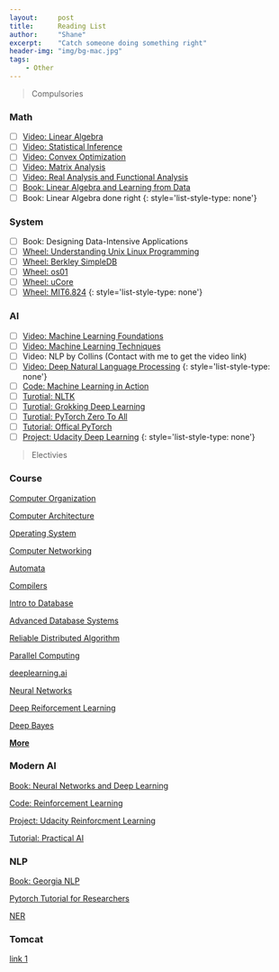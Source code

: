 ```yaml
---
layout:     post
title:      Reading List
author:     "Shane"
excerpt:    "Catch someone doing something right"
header-img: "img/bg-mac.jpg"
tags:
    - Other
---
```


> Compulsories

### Math
- [ ] [Video: Linear Algebra](https://www.youtube.com/watch?v=AfY1ak89fwU&list=PLe94oLfiYuBCN-1N9aHJVjqO0K_Ug0VwZ)
- [ ] [Video: Statistical Inference](https://www.youtube.com/playlist?list=PLj6E8qlqmkFtvN44vX_D7YRxAgivkONyN)
- [ ] [Video: Convex Optimization](https://lagunita.stanford.edu/courses/Engineering/CVX101/Winter2014/course/)
- [ ] [Video: Matrix Analysis](https://www.youtube.com/playlist?list=PLj6E8qlqmkFsnTes37wyzOREFTQ9Lv0hI)
- [ ] [Video: Real Analysis and Functional Analysis](https://www.youtube.com/playlist?list=PLTZS5MfjsAzMKStF2fm3kolbIBVEa6Biu)
- [ ] [Book: Linear Algebra and Learning from Data](http://math.mit.edu/~gs/learningfromdata/)
- [ ] Book: Linear Algebra done right
{: style='list-style-type: none'}

### System
- [ ] Book: Designing Data-Intensive Applications
- [ ] [Wheel: Understanding Unix Linux Programming](https://github.com/ZCplayground/Understanding-Unix-Linux-Programming)
- [ ] [Wheel: Berkley SimpleDB](https://github.com/iamxpy/SimpleDB)
- [ ] [Wheel: os01](https://github.com/tuhdo/os01)
- [ ] [Wheel: uCore](https://github.com/chyyuu/ucore_os_lab/blob/master/README-chinese.md)
- [ ] [Wheel: MIT6.824](https://github.com/chaozh/MIT-6.824)
{: style='list-style-type: none'}

### AI
- [ ] [Video: Machine Learning Foundations](https://www.youtube.com/playlist?list=PLXVfgk9fNX2I7tB6oIINGBmW50rrmFTqf)
- [ ] [Video: Machine Learning Techniques](https://www.youtube.com/playlist?list=PLXVfgk9fNX2IQOYPmqjqWsNUFl2kpk1U2)
- [ ] Video: NLP by Collins (Contact with me to get the video link)
- [ ] [Video: Deep Natural Language Processing](https://github.com/oxford-cs-deepnlp-2017/lectures)
{: style='list-style-type: none'}
- [ ] [Code: Machine Learning in Action](https://github.com/TingNie/Machine-learning-in-action)
- [ ] [Turotial: NLTK](https://www.youtube.com/playlist?list=PLQVvvaa0QuDf2JswnfiGkliBInZnIC4HL)
- [ ] [Turotial: Grokking Deep Learning](https://github.com/iamtrask/Grokking-Deep-Learning)
- [ ] [Turotial: PyTorch Zero To All](https://www.youtube.com/playlist?list=PLlMkM4tgfjnJ3I-dbhO9JTw7gNty6o_2m)
- [ ] [Tutorial: Offical PyTorch](https://pytorch.org/tutorials/beginner/deep_learning_nlp_tutorial.html)
- [ ] [Project: Udacity Deep Learning](https://github.com/RyanCCollins/deep-learning-nd)
{: style='list-style-type: none'}

> Electivies

### Course
[Computer Organization](https://www.youtube.com/playlist?list=PLhMnuBfGeCDM8pXLpqib90mDFJI-e1lpk)

[Computer Architecture](https://www.coursera.org/learn/comparch/home/welcome)

[Operating System](https://www.youtube.com/playlist?list=PL--jIyXjDXf6Q4XA6q8RYnyChYzJ0K0F2)

[Computer Networking](https://www.youtube.com/watch?v=-nciJGUPyAM&list=PLK5LBGAqhW7_FNgTSY4UIB58ZEVao13IY)

[Automata](https://www.youtube.com/watch?v=HyUK5RAJg1c&list=PLK_sH5jbkYciCyOTllsGyHVcHErHhtnZZ)

[Compilers](https://lagunita.stanford.edu/courses/Engineering/Compilers/Fall2014/course/)

[Intro to Database](https://www.youtube.com/playlist?list=PLhMnuBfGeCDPtyC9kUf_hG_QwjYzZ0Am1)

[Advanced Database Systems](https://www.youtube.com/playlist?list=PLSE8ODhjZXjYplQRUlrgQKwIAV3es0U6t)

[Reliable Distributed Algorithm](https://www.youtube.com/playlist?list=PLx3mQFFeHPjndmQ0iP9j6C58b90hqGa0X)

[Parallel Computing](https://developer.nvidia.com/educators/existing-courses)

[deeplearning.ai](https://www.youtube.com/channel/UCcIXc5mJsHVYTZR1maL5l9w/featured)

[Neural Networks](https://www.youtube.com/watch?v=SGZ6BttHMPw&list=PL6Xpj9I5qXYEcOhn7TqghAJ6NAPrNmUBH)

[Deep Reiforcement Learning](https://www.youtube.com/playlist?list=PLJV_el3uVTsODxQFgzMzPLa16h6B8kWM_)

[Deep Bayes](https://www.youtube.com/playlist?list=PLe5rNUydzV9Q01vWCP9BV7NhJG3j7mz62)

[**More**](https://www.youtube.com/channel/UCSynHr2gm5wAqG-69nsTl4A/playlists?shelf_id=0&view=52)

### Modern AI
[Book: Neural Networks and Deep Learning](http://neuralnetworksanddeeplearning.com/index.html)

[Code: Reinforcement Learning](https://github.com/ShangtongZhang/reinforcement-learning-an-introduction)

[Project: Udacity Reinforcment Learning](https://github.com/dalmia/udacity-deep-reinforcement-learning)

[Tutorial: Practical AI](https://github.com/GokuMohandas/practicalAI)

### NLP

[Book: Georgia NLP](https://github.com/jacobeisenstein/gt-nlp-class)

[Pytorch Tutorial for Researchers](https://github.com/yunjey/pytorch-tutorial)

[NER](https://github.com/ZhixiuYe/NER-pytorch)

### Tomcat
[link 1](https://www.jianshu.com/p/dce1ee01fb90/)


